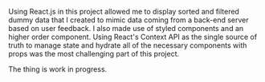 Using React.js in this project allowed me to display sorted and filtered dummy data that I created to mimic data coming from a back-end server based on user feedback. I also made use of styled components and an higher order component.
Using React's Context API as the single source of truth to manage state and hydrate all of the necessary components with props was the most challenging part of this project.

The thing is work in progress.

